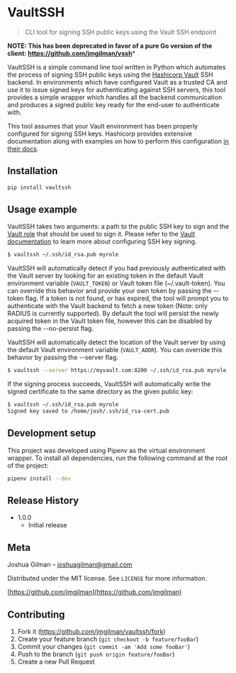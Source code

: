 # VaultSSH
> CLI tool for signing SSH public keys using the Vault SSH endpoint

**NOTE: This has been deprecated in favor of a pure Go version of the client: https://github.com/jmgilman/vssh***

VaultSSH is a simple command line tool written in Python which automates the process of signing SSH public keys using the [Hashicorp Vault](https://www.vaultproject.io/) SSH backend. In environments which have configured Vault as a trusted CA and use it to issue signed keys for authenticating against SSH servers, this tool provides a simple wrapper which handles all the backend communication and produces a signed public key ready for the end-user to authenticate with.

This tool assumes that your Vault environment has been properly configured for signing SSH keys. Hashicorp provides extensive documentation along with examples on how to perform this configuration [in their docs](https://www.vaultproject.io/docs/secrets/ssh/signed-ssh-certificates/).

## Installation

```sh
pip install vaultssh
```

## Usage example

VaultSSH takes two arguments: a path to the public SSH key to sign and the [Vault role](https://learn.hashicorp.com/vault/identity-access-management/iam-policies) that should be used to sign it. Please refer to the [Vault documentation](https://www.vaultproject.io/docs/secrets/ssh/signed-ssh-certificates/) to learn more about configuring SSH key signing. 

```sh
$ vaultssh ~/.ssh/id_rsa.pub myrole
```

VaultSSH will automatically detect if you had previously authenticated with the Vault server by looking for an existing token in the default Vault environment variable (`VAULT_TOKEN`) or Vault token file (~/.vault-token). You can override this behavior and provide your own token by passing the --token flag. If a token is not found, or has expired, the tool will prompt you to authenticate with the Vault backend to fetch a new token (Note: only RADIUS is currently supported). By default the tool will persist the newly acquired token in the Vault token file, however this can be disabled by passing the --no-persist flag.

VaultSSH will automatically detect the location of the Vault server by using the default Vault environment variable (`VAULT_ADDR`). You can override this behavior by passing the --server flag.

```sh
$ vaultssh --server https://myvault.com:8200 ~/.ssh/id_rsa.pub myrole
```

If the signing process succeeds, VaultSSH will automatically write the signed certificate to the same directory as the given public key:

```sh
$ vaultssh ~/.ssh/id_rsa.pub myrole
Signed key saved to /home/josh/.ssh/id_rsa-cert.pub
```

## Development setup

This project was developed using Pipenv as the virtual environment wrapper. To install all dependencies, run the following command at the root of the project:

```sh
pipenv install --dev
```

## Release History

* 1.0.0
    * Initial release

## Meta

Joshua Gilman – joshuagilman@gmail.com

Distributed under the MIT license. See ``LICENSE`` for more information.

[https://github.com/jmgilman](https://github.com/jmgilman)

## Contributing

1. Fork it (<https://github.com/jmgilman/vaultssh/fork>)
2. Create your feature branch (`git checkout -b feature/fooBar`)
3. Commit your changes (`git commit -am 'Add some fooBar'`)
4. Push to the branch (`git push origin feature/fooBar`)
5. Create a new Pull Request
